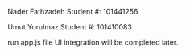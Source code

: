 Nader Fathzadeh
Student #: 101441256

Umut Yorulmaz
Student #: 101410083

run app.js file
UI integration will be completed later.
